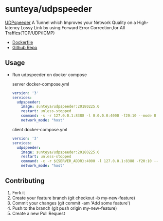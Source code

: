 # sunteya/udpspeeder

[UDPspeeder](https://github.com/wangyu-/UDPspeeder) A Tunnel which Improves your Network Quality on a High-latency Lossy Link by using Forward Error Correction,for All Traffics(TCP/UDP/ICMP)

* [Dockerfile](https://github.com/sunteya/dockers/blob/master/udpspeeder/Dockerfile)
* [Github Repo](https://github.com/sunteya/dockers/tree/master/udpspeeder)


## Usage

* Run udpspeeder on docker compose

   server docker-compose.yml

   ````yaml
   version: '3'
   services:
     udpspeeder:
       image: sunteya/udpspeeder:20180225.0
       restart: unless-stopped
       command: -s -r 127.0.0.1:8388 -l 0.0.0.0:4000 -f20:10 --mode 0
       network_mode: "host"
   ````

   client docker-compose.yml

   ````yaml
   version: '3'
   services:
     udpspeeder:
       image: sunteya/udpspeeder:20180225.0
       restart: unless-stopped
       command: -c -r ${SERVER_ADDR}:4000 -l 127.0.0.1:8388 -f20:10 --mode 0
       network_mode: "host"
   ````

## Contributing

1. Fork it
2. Create your feature branch (git checkout -b my-new-feature)
3. Commit your changes (git commit -am 'Add some feature')
4. Push to the branch (git push origin my-new-feature)
5. Create a new Pull Request
